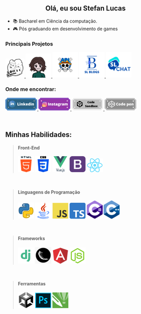 <h2 align="center">Olá, eu sou Stefan Lucas</h2>

- 📚 Bacharel em Ciência da computação.
- :video_game: Pós graduando em desenvolvimento de games


<p>
  <h3>Principais Projetos</h3>
  <p>
    <a href="https://logikingdom.herokuapp.com">
      <img src="./imagens/lk.png" width="60px" />
    </a>
    <a href="https://logicgirl.herokuapp.com">
        <img src="./imagens/sam.png" width="80px" />
    </a>
<!--     <a href="https://danimes.herokuapp.com/">
      <img src="./imagens/dan.png" width="150px" alt="DaNimeS"/>
    </a> -->
    <a href="https://github.com/stefanluks/ApiOnePiece">
      <img src="./imagens/op_api.png" width="80px" alt="API de One Piece"/>
    </a>
    <a href="https://github.com/stefanluks/SLBlogs">
      <img src="./imagens/slblogs.png" width="80px" alt="SL Blogs"/>
    </a>
    <a href="https://github.com/stefanluks/SLchat">
      <img src="./imagens/slchat.png" width="80px" alt="SL Chats"/>
    </a>
  </p>
</p>


<h3 align="left">Onde me encontrar:</h3>
<p align="left">
  <a href="https://www.linkedin.com/in/stefan-lucas-599668224/">
    <img src="./imagens/linkedin.png" width="100px" />
  </a>
  <a href="https://www.instagram.com/stefan.luks/">
    <img src="./imagens/instagram.png" width="100px" />
  </a>
  <a href="https://codesandbox.io/u/stefanluks">
    <img src="./imagens/codesandbox.png" width="100px" />
  </a>
  <a href="https://codepen.io/stefanluks" target="blank">
    <img src="./imagens/codepen.png" width="100px" />
  </a>
</p>

<br>

## Minhas Habilidades:

> <h4>Front-End</h4> <img src="./icones/html.png" width="50px" /> <img src="./icones/css.png" width="50px" /> <img src="./icones/vue.png" width="50px" /> <img src="./icones/bootstrap.png" width="50px" /> <img src="./icones/react.png" width="50px" />

<br>

> <h4>Linguagens de Programação</h4>  <img src="./icones/py.webp" width="50px" />  <img src="./icones/java.png" width="50px" />  <img src="./icones/js.png" width="50px" />  <img src="./icones/ts.png" width="50px" />  <img src="./icones/csharp.svg" width="50px" />   <img src="./icones/c++.png" width="50px" />

<br>

> <h4>Frameworks</h4> <img src="./icones/django.png" width="50px" /> <img src="./icones/flask.png" width="50px" /> <img src="./icones/angular.png" width="50px" /> <img src="./icones/node.png" width="50px" />

<br>

> <h4>Ferramentas</h4> <img src="./icones/unity.png" width="50px" /> <img src="./icones/ps.png" width="50px" /> <img src="./icones/corel.png" width="50px" />

